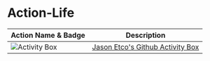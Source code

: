 # Action-Life

| Action Name & Badge                                                                            | Description                                                                   |
| ---------------------------------------------------------------------------------------------- | ----------------------------------------------------------------------------- |
| ![Activity Box](https://github.com/gleich/Action-Life/workflows/Activity%20Box/badge.svg) | [Jason Etco's Github Activity Box](https://github.com/JasonEtco/activity-box) |
